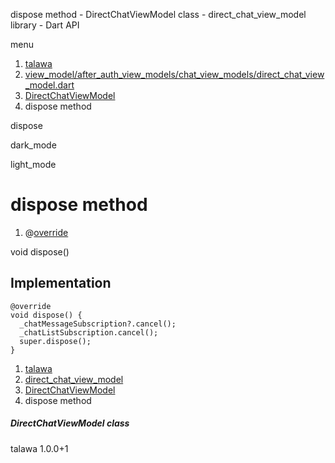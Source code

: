 




dispose method - DirectChatViewModel class - direct\_chat\_view\_model library - Dart API







menu

1. [talawa](../../index.html)
2. [view\_model/after\_auth\_view\_models/chat\_view\_models/direct\_chat\_view\_model.dart](../../file-___home_harshil_Desktop_open-source_palisadoes_talawa_lib_view_model_after_auth_view_models_chat_view_models_direct_chat_view_model/)
3. [DirectChatViewModel](../../file-___home_harshil_Desktop_open-source_palisadoes_talawa_lib_view_model_after_auth_view_models_chat_view_models_direct_chat_view_model/DirectChatViewModel-class.html)
4. dispose method

dispose


dark\_mode

light\_mode




# dispose method


1. @[override](https://api.flutter.dev/flutter/dart-core/override-constant.html)

void
dispose()

## Implementation

```
@override
void dispose() {
  _chatMessageSubscription?.cancel();
  _chatListSubscription.cancel();
  super.dispose();
}
```

 


1. [talawa](../../index.html)
2. [direct\_chat\_view\_model](../../file-___home_harshil_Desktop_open-source_palisadoes_talawa_lib_view_model_after_auth_view_models_chat_view_models_direct_chat_view_model/)
3. [DirectChatViewModel](../../file-___home_harshil_Desktop_open-source_palisadoes_talawa_lib_view_model_after_auth_view_models_chat_view_models_direct_chat_view_model/DirectChatViewModel-class.html)
4. dispose method

##### DirectChatViewModel class





talawa
1.0.0+1






